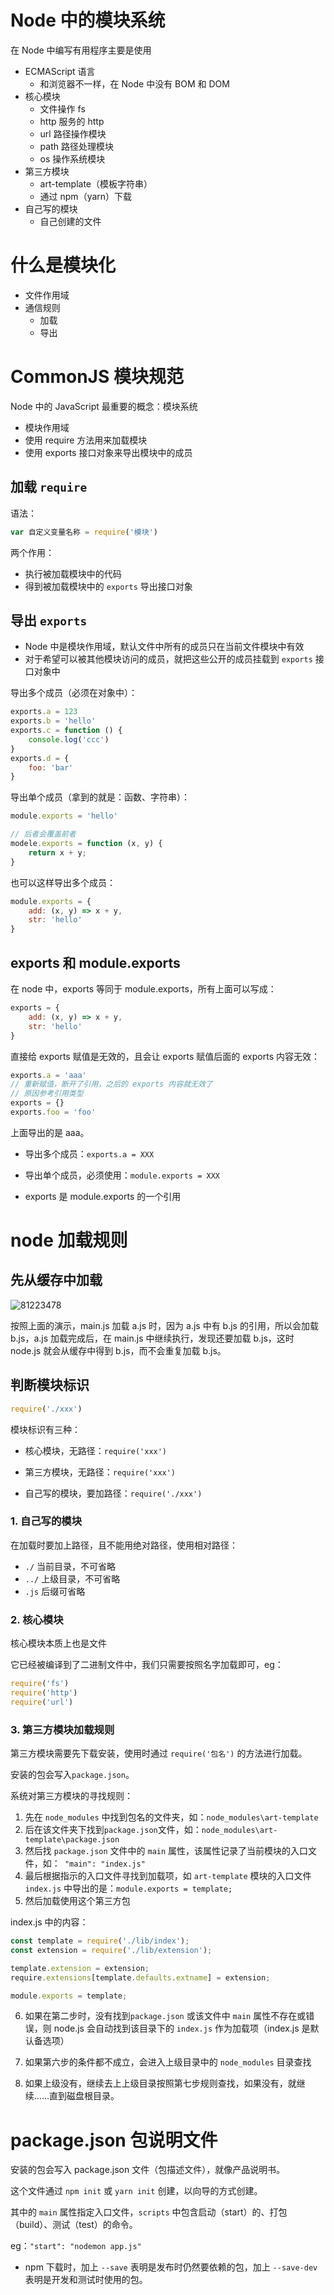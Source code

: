 # Node 中的模块系统

在 Node 中编写有用程序主要是使用

- ECMAScript 语言
  - 和浏览器不一样，在 Node 中没有 BOM 和 DOM
- 核心模块
  - 文件操作 fs
  - http 服务的 http
  - url 路径操作模块
  - path 路径处理模块
  - os 操作系统模块
- 第三方模块
  - art-template（模板字符串）
  - 通过 npm（yarn）下载
- 自己写的模块
  - 自己创建的文件

# 什么是模块化

- 文件作用域
- 通信规则
  - 加载
  - 导出

# CommonJS 模块规范

Node 中的 JavaScript 最重要的概念：模块系统

- 模块作用域
- 使用 require 方法用来加载模块
- 使用 exports 接口对象来导出模块中的成员

## 加载 `require`

语法：

```js
var 自定义变量名称 = require('模块')
```

两个作用：

- 执行被加载模块中的代码
- 得到被加载模块中的 `exports` 导出接口对象

## 导出 `exports`

- Node 中是模块作用域，默认文件中所有的成员只在当前文件模块中有效
- 对于希望可以被其他模块访问的成员，就把这些公开的成员挂载到 `exports` 接口对象中

导出多个成员（必须在对象中）：

```js
exports.a = 123
exports.b = 'hello'
exports.c = function () {
    console.log('ccc')
}
exports.d = {
    foo: 'bar'
}
```

导出单个成员（拿到的就是：函数、字符串）：

```js
module.exports = 'hello'

// 后者会覆盖前者
modele.exports = function (x, y) {
    return x + y;
}
```

也可以这样导出多个成员：

```js
module.exports = {
    add: (x, y) => x + y,
    str: 'hello'
}
```

## exports 和 module.exports

在 node 中，exports 等同于 module.exports，所有上面可以写成：

```js
exports = {
    add: (x, y) => x + y,
    str: 'hello'
}
```

直接给 exports 赋值是无效的，且会让 exports 赋值后面的 exports 内容无效：

```js
exports.a = 'aaa'
// 重新赋值，断开了引用，之后的 exports 内容就无效了
// 原因参考引用类型
exports = {}
exports.foo = 'foo'
```

上面导出的是 aaa。

- 导出多个成员：`exports.a = XXX`
- 导出单个成员，必须使用：`module.exports = XXX `

- exports 是 module.exports 的一个引用

# node 加载规则

## 先从缓存中加载

![81223478](http://free-en-01.oss.tusy.xyz/2020114/8069-1fv1ez6.xqsh.png)

按照上面的演示，main.js 加载 a.js 时，因为 a.js 中有 b.js 的引用，所以会加载 b.js，a.js 加载完成后，在 main.js 中继续执行，发现还要加载 b.js，这时 node.js 就会从缓存中得到 b.js，而不会重复加载 b.js。

## 判断模块标识

```js
require('./xxx')
```

模块标识有三种：

- 核心模块，无路径：`require('xxx')`

- 第三方模块，无路径：`require('xxx')`
- 自己写的模块，要加路径：`require('./xxx')`

### 1. 自己写的模块

在加载时要加上路径，且不能用绝对路径，使用相对路径：

- `./` 当前目录，不可省略
- `../` 上级目录，不可省略
- `.js` 后缀可省略

### 2. 核心模块

核心模块本质上也是文件

它已经被编译到了二进制文件中，我们只需要按照名字加载即可，eg：

```js
require('fs')
require('http')
require('url')
```

### 3. 第三方模块加载规则

第三方模块需要先下载安装，使用时通过 `require('包名')` 的方法进行加载。

安装的包会写入`package.json`。

系统对第三方模块的寻找规则：

1. 先在 `node_modules` 中找到包名的文件夹，如：`node_modules\art-template`
2. 后在该文件夹下找到`package.json`文件，如：`node_modules\art-template\package.json`
3. 然后找 `package.json` 文件中的 `main` 属性，该属性记录了当前模块的入口文件，如：` "main": "index.js"`
4. 最后根据指示的入口文件寻找到加载项，如 `art-template` 模块的入口文件 `index.js` 中导出的是：`module.exports = template;`
5. 然后加载使用这个第三方包

index.js 中的内容：

```js
const template = require('./lib/index');
const extension = require('./lib/extension');

template.extension = extension;
require.extensions[template.defaults.extname] = extension;

module.exports = template;
```

6. 如果在第二步时，没有找到`package.json` 或该文件中 `main` 属性不存在或错误，则 node.js 会自动找到该目录下的 `index.js` 作为加载项（index.js 是默认备选项）

7. 如果第六步的条件都不成立，会进入上级目录中的 `node_modules` 目录查找
8. 如果上级没有，继续去上上级目录按照第七步规则查找，如果没有，就继续……直到磁盘根目录。

# package.json 包说明文件

安装的包会写入 package.json 文件（包描述文件），就像产品说明书。

这个文件通过 `npm init` 或 `yarn init` 创建，以向导的方式创建。

其中的 `main` 属性指定入口文件，`scripts` 中包含启动（start）的、打包（build）、测试（test）的命令。

eg：`"start": "nodemon app.js"`

- npm 下载时，加上 `--save` 表明是发布时仍然要依赖的包，加上 `--save-dev` 表明是开发和测试时使用的包。